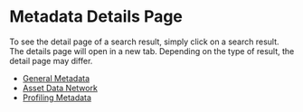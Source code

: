 # Metadata Details Page

To see the detail page of a search result, simply click on a search result.
The details page will open in a new tab.
Depending on the type of result, the detail page may differ.

+ [General Metadata](/user-docs/details/general-metadata.md)
+ [Asset Data Network](/user-docs/details/asset-data-network.md)
+ [Profiling Metadata](/user-docs/details/profiling-metadata.md)
